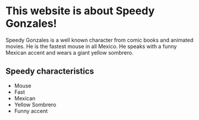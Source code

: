 # This website is about Speedy Gonzales!

Speedy Gonzales is a well known character from comic books and animated movies.
He is the fastest mouse in all Mexico. He speaks with a funny Mexican accent and
wears a giant yellow sombrero. 

## Speedy characteristics

* Mouse
* Fast
* Mexican
* Yellow Sombrero
* Funny accent
